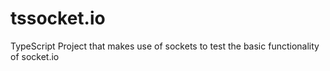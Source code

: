 # tssocket.io
TypeScript Project that makes use of sockets to test the basic functionality of socket.io
